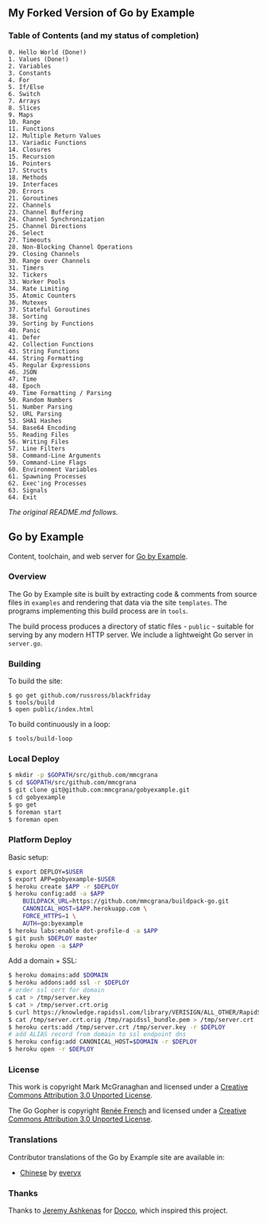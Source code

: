 ## My Forked Version of Go by Example

### Table of Contents (and my status of completion)

	0. Hello World (Done!)
	1. Values (Done!)
	2. Variables
	3. Constants
	4. For
	5. If/Else
	6. Switch
	7. Arrays
	8. Slices
	9. Maps
	10. Range
	11. Functions
	12. Multiple Return Values
	13. Variadic Functions
	14. Closures
	15. Recursion
	16. Pointers
	17. Structs
	18. Methods
	19. Interfaces
	20. Errors
	21. Goroutines
	22. Channels
	23. Channel Buffering
	24. Channel Synchronization
	25. Channel Directions
	26. Select
	27. Timeouts
	28. Non-Blocking Channel Operations
	29. Closing Channels
	30. Range over Channels
	31. Timers
	32. Tickers
	33. Worker Pools
	34. Rate Limiting
	35. Atomic Counters
	36. Mutexes
	37. Stateful Goroutines
	38. Sorting
	39. Sorting by Functions
	40. Panic
	41. Defer
	42. Collection Functions
	43. String Functions
	44. String Formatting
	45. Regular Expressions
	46. JSON
	47. Time
	48. Epoch
	49. Time Formatting / Parsing
	50. Random Numbers
	51. Number Parsing
	52. URL Parsing
	53. SHA1 Hashes
	54. Base64 Encoding
	55. Reading Files
	56. Writing Files
	57. Line Filters
	58. Command-Line Arguments
	59. Command-Line Flags
	60. Environment Variables
	61. Spawning Processes
	62. Exec'ing Processes
	63. Signals
	64. Exit


*The original README.md follows.*

## Go by Example

Content, toolchain, and web server for [Go by Example](https://gobyexample.com).


### Overview

The Go by Example site is built by extracting code &
comments from source files in `examples` and rendering
that data via the site `templates`. The programs
implementing this build process are in `tools`.

The build process produces a directory of static files -
`public` - suitable for serving by any modern HTTP server.
We include a lightweight Go server in `server.go`.


### Building

To build the site:

```console
$ go get github.com/russross/blackfriday
$ tools/build
$ open public/index.html
```

To build continuously in a loop:

```console
$ tools/build-loop
```


### Local Deploy

```bash
$ mkdir -p $GOPATH/src/github.com/mmcgrana
$ cd $GOPATH/src/github.com/mmcgrana
$ git clone git@github.com:mmcgrana/gobyexample.git
$ cd gobyexample
$ go get
$ foreman start
$ foreman open
```


### Platform Deploy

Basic setup:

```bash
$ export DEPLOY=$USER
$ export APP=gobyexample-$USER
$ heroku create $APP -r $DEPLOY
$ heroku config:add -a $APP
    BUILDPACK_URL=https://github.com/mmcgrana/buildpack-go.git
    CANONICAL_HOST=$APP.herokuapp.com \
    FORCE_HTTPS=1 \
    AUTH=go:byexample
$ heroku labs:enable dot-profile-d -a $APP
$ git push $DEPLOY master
$ heroku open -a $APP
```

Add a domain + SSL:

```bash
$ heroku domains:add $DOMAIN
$ heroku addons:add ssl -r $DEPLOY
# order ssl cert for domain
$ cat > /tmp/server.key
$ cat > /tmp/server.crt.orig
$ curl https://knowledge.rapidssl.com/library/VERISIGN/ALL_OTHER/RapidSSL%20Intermediate/RapidSSL_CA_bundle.pem > /tmp/rapidssl_bundle.pem
$ cat /tmp/server.crt.orig /tmp/rapidssl_bundle.pem > /tmp/server.crt
$ heroku certs:add /tmp/server.crt /tmp/server.key -r $DEPLOY
# add ALIAS record from domain to ssl endpoint dns
$ heroku config:add CANONICAL_HOST=$DOMAIN -r $DEPLOY
$ heroku open -r $DEPLOY
```


### License

This work is copyright Mark McGranaghan and licensed under a
[Creative Commons Attribution 3.0 Unported License](http://creativecommons.org/licenses/by/3.0/).

The Go Gopher is copyright [Renée French](http://reneefrench.blogspot.com/) and licensed under a
[Creative Commons Attribution 3.0 Unported License](http://creativecommons.org/licenses/by/3.0/).


### Translations

Contributor translations of the Go by Example site are available in:

* [Chinese](http://everyx.github.io/gobyexample/) by [everyx](https://github.com/everyx)


### Thanks

Thanks to [Jeremy Ashkenas](https://github.com/jashkenas)
for [Docco](http://jashkenas.github.com/docco/), which
inspired this project.
